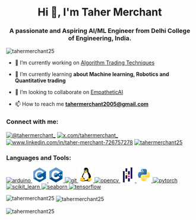 <h1 align="center">Hi 👋, I'm Taher Merchant</h1>


<h3 align="center">A passionate and Aspiring AI/ML Engineer from Delhi College of Engineering, India.</h3>



<p align="left"> <img src="https://komarev.com/ghpvc/?username=tahermerchant25&label=Profile%20views&color=0e75b6&style=flat" alt="tahermerchant25" /> </p>



- 🔭 I’m currently working on [Algorithm Trading Techniques](https://github.com/ghostiee-11/ALPHAVANTAGE_JAiNWIN.git)

- 🌱 I’m currently learning **about Machine learning, Robotics and Quantitative trading**

- 👯 I’m looking to collaborate on [EmpatheticAI](https://github.com/TaherMerchant25/EmpatheticAI.git)

- 📫 How to reach me **tahermerchant2005@gmail.com**



<h3 align="left">Connect with me:</h3>
<p align="left">
<a href="https://dev.to/@tahermerchant_" target="blank"><img align="center" src="https://raw.githubusercontent.com/rahuldkjain/github-profile-readme-generator/master/src/images/icons/Social/devto.svg" alt="@tahermerchant_" height="30" width="40" /></a>
<a href="https://twitter.com/x.com/tahermerchant_" target="blank"><img align="center" src="https://raw.githubusercontent.com/rahuldkjain/github-profile-readme-generator/master/src/images/icons/Social/twitter.svg" alt="x.com/tahermerchant_" height="30" width="40" /></a>
<a href="https://linkedin.com/in/www.linkedin.com/in/taher-merchant-726757278" target="blank"><img align="center" src="https://raw.githubusercontent.com/rahuldkjain/github-profile-readme-generator/master/src/images/icons/Social/linked-in-alt.svg" alt="www.linkedin.com/in/taher-merchant-726757278" height="30" width="40" /></a>
<a href="https://kaggle.com/tahermerchant25" target="blank"><img align="center" src="https://raw.githubusercontent.com/rahuldkjain/github-profile-readme-generator/master/src/images/icons/Social/kaggle.svg" alt="tahermerchant25" height="30" width="40" /></a>
</p>


<h3 align="left">Languages and Tools:</h3>
<p align="left"> <a href="https://www.arduino.cc/" target="_blank" rel="noreferrer"> <img src="https://cdn.worldvectorlogo.com/logos/arduino-1.svg" alt="arduino" width="40" height="40"/> </a> <a href="https://www.cprogramming.com/" target="_blank" rel="noreferrer"> <img src="https://raw.githubusercontent.com/devicons/devicon/master/icons/c/c-original.svg" alt="c" width="40" height="40"/> </a> <a href="https://www.w3schools.com/cpp/" target="_blank" rel="noreferrer"> <img src="https://raw.githubusercontent.com/devicons/devicon/master/icons/cplusplus/cplusplus-original.svg" alt="cplusplus" width="40" height="40"/> </a> <a href="https://git-scm.com/" target="_blank" rel="noreferrer"> <img src="https://www.vectorlogo.zone/logos/git-scm/git-scm-icon.svg" alt="git" width="40" height="40"/> </a> <a href="https://www.linux.org/" target="_blank" rel="noreferrer"> <img src="https://raw.githubusercontent.com/devicons/devicon/master/icons/linux/linux-original.svg" alt="linux" width="40" height="40"/> </a> <a href="https://opencv.org/" target="_blank" rel="noreferrer"> <img src="https://www.vectorlogo.zone/logos/opencv/opencv-icon.svg" alt="opencv" width="40" height="40"/> </a> <a href="https://pandas.pydata.org/" target="_blank" rel="noreferrer"> <img src="https://raw.githubusercontent.com/devicons/devicon/2ae2a900d2f041da66e950e4d48052658d850630/icons/pandas/pandas-original.svg" alt="pandas" width="40" height="40"/> </a> <a href="https://www.python.org" target="_blank" rel="noreferrer"> <img src="https://raw.githubusercontent.com/devicons/devicon/master/icons/python/python-original.svg" alt="python" width="40" height="40"/> </a> <a href="https://pytorch.org/" target="_blank" rel="noreferrer"> <img src="https://www.vectorlogo.zone/logos/pytorch/pytorch-icon.svg" alt="pytorch" width="40" height="40"/> </a> <a href="https://scikit-learn.org/" target="_blank" rel="noreferrer"> <img src="https://upload.wikimedia.org/wikipedia/commons/0/05/Scikit_learn_logo_small.svg" alt="scikit_learn" width="40" height="40"/> </a> <a href="https://seaborn.pydata.org/" target="_blank" rel="noreferrer"> <img src="https://seaborn.pydata.org/_images/logo-mark-lightbg.svg" alt="seaborn" width="40" height="40"/> </a> <a href="https://www.tensorflow.org" target="_blank" rel="noreferrer"> <img src="https://www.vectorlogo.zone/logos/tensorflow/tensorflow-icon.svg" alt="tensorflow" width="40" height="40"/> </a> </p>

<p><img align="left" src="https://github-readme-stats.vercel.app/api/top-langs?username=tahermerchant25&show_icons=true&locale=en&layout=compact" alt="tahermerchant25" /></p>

<p>&nbsp;<img align="center" src="https://github-readme-stats.vercel.app/api?username=tahermerchant25&show_icons=true&locale=en" alt="tahermerchant25" /></p>

<p><img align="center" src="https://github-readme-streak-stats.herokuapp.com/?user=tahermerchant25&" alt="tahermerchant25" /></p>

